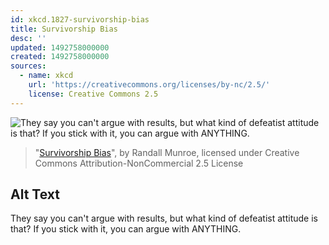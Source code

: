 ```yaml
---
id: xkcd.1827-survivorship-bias
title: Survivorship Bias
desc: ''
updated: 1492758000000
created: 1492758000000
sources:
  - name: xkcd
    url: 'https://creativecommons.org/licenses/by-nc/2.5/'
    license: Creative Commons 2.5
---
```

![They say you can't argue with results, but what kind of defeatist attitude is that? If you stick with it, you can argue with ANYTHING.](https://imgs.xkcd.com/comics/survivorship_bias.png)
> "[Survivorship Bias](https://xkcd.com/1827/)", by Randall Munroe, licensed under Creative Commons Attribution-NonCommercial 2.5 License

## Alt Text
They say you can't argue with results, but what kind of defeatist attitude is that? If you stick with it, you can argue with ANYTHING.
